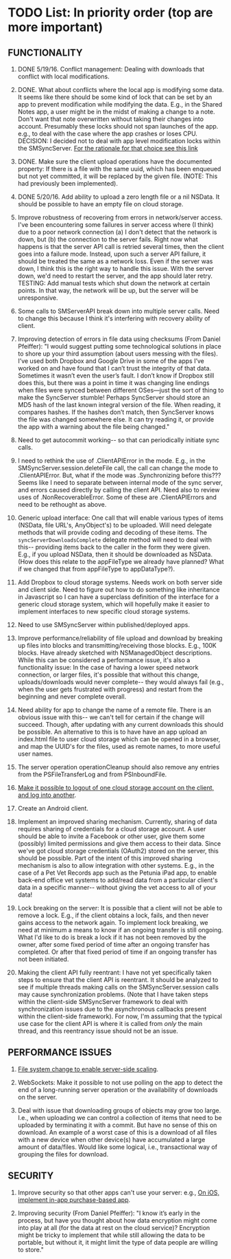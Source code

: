 # TODO List: In priority order (top are more important)

## FUNCTIONALITY

1. DONE 5/19/16. Conflict management: Dealing with downloads that conflict with local modifications.
1. DONE. What about conflicts where the local app is modifying some data. It seems like there should be some kind of lock that can be set by an app to prevent modification while modifying the data. E.g., in the Shared Notes app, a user might be in the midst of making a change to a note. Don't want that note overwritten without taking their changes into account. Presumably these locks should not span launches of the app. e.g., to deal with the case where the app crashes or loses CPU. DECISION: I decided not to deal with app level modification locks within the SMSyncServer. [For the rationale for that choice see this link](http://www.spasticmuffin.biz/blog/2016/05/11/conflict-management-in-the-smsyncserver/)

1. DONE. Make sure the client upload operations have the documented property: If there is a file with the same uuid, which has been enqueued but not yet committed, it will be replaced by the given file. (NOTE: This had previously been implemented).

1. DONE 5/20/16. Add ability to upload a zero length file or a nil NSData. It should be possible to have an empty file on cloud storage.

1. Improve robustness of recovering from errors in network/server access. I've been encountering some failures in server access where (I think) due to a poor network connection (a) I don't detect that the network is down, but (b) the connection to the server fails. Right now what happens is that the server API call is retried several times, then the client goes into a failure mode. Instead, upon such a server API failure, it should be treated the same as a network loss. Even if the server was down, I think this is the right way to handle this issue. With the server down, we'd need to restart the server, and the app should later retry. TESTING: Add manual tests which shut down the network at certain points. In that way, the network will be up, but the server will be unresponsive.

1. Some calls to SMServerAPI break down into multiple server calls. Need to change this because I think it's interfering with recovery ability of client.

1. Improving detection of errors in file data using checksums (From Daniel Pfeiffer): "I would suggest putting some technological solutions in place to shore up your third assumption (about users messing with the files). I’ve used both Dropbox and Google Drive in some of the apps I’ve worked on and have found that I can’t trust the integrity of that data. Sometimes it wasn’t even the user’s fault. I don’t know if Dropbox still does this, but there was a point in time it was changing line endings when files were synced between different OSes—just the sort of thing to make the SyncServer stumble! Perhaps SyncServer should store an MD5 hash of the last known integral version of the file. When reading, it compares hashes. If the hashes don’t match, then SyncServer knows the file was changed somewhere else. It can try reading it, or provide the app with a warning about the file being changed."

1. Need to get autocommit working-- so that can periodically initiate sync calls.

1. I need to rethink the use of .ClientAPIError in the mode. E.g., in the SMSyncServer.session.deleteFile call, the call can change the mode to .ClientAPIError. But, what if the mode was .Synchronizing before this??? Seems like I need to separate between internal mode of the sync server, and errors caused directly by calling the client API. Need also to review uses of .NonRecoverableError. Some of these are .ClientAPIErrors and need to be rethought as above.

1. Generic upload interface: One call that will enable various types of items (NSData, file URL's, AnyObject's) to be uploaded. Will need delegate methods that will provide coding and decoding of these items. The `syncServerDownloadsComplete` delegate method will need to deal with this-- providing items back to the caller in the form they were given. E.g., if you upload NSData, then it should be downloaded as NSData. (How does this relate to the appFileType we already have planned? What if we changed that from appFileType to appDataType?).

1. Add Dropbox to cloud storage systems. Needs work on both server side and client side. Need to figure out how to do something like inheritance in Javascript so I can have a superclass definition of the interface for a generic cloud storage system, which will hopefully make it easier to implement interfaces to new specific cloud storage systems.

1. Need to use SMSyncServer within published/deployed apps.

1. Improve performance/reliability of file upload and download by breaking up files into blocks and transmitting/receiving those blocks. E.g., 100K blocks. Have already sketched with NSManagedObject descriptions. While this can be considered a performance issue, it's also a functionality issue: In the case of having a lower speed network connection, or larger files, it's possible that without this change, uploads/downloads would never complete-- they would always fail (e.g., when the user gets frustrated with progress) and restart from the beginning and never complete overall.

1. Need ability for app to change the name of a remote file. There is an obvious issue with this-- we can't tell for certain if the change will succeed. Though, after updating with any current downloads this should be possible. An alternative to this is to have have an app upload an index.html file to user cloud storage which can be opened in a browser, and map the UUID's for the files, used as remote names, to more useful user names.

1. The server operation operationCleanup should also remove any entries from the PSFileTransferLog and from PSInboundFile.

1. [Make it possible to logout of one cloud storage account on the client, and log into another](http://www.spasticmuffin.biz/blog/2016/04/02/design-issue-changing-cloud-storage-accounts-with-the-smsyncserver/).

1. Create an Android client.

1. Implement an improved sharing mechanism. Currently, sharing of data requires sharing of credentials for a cloud storage account. A user should be able to invite a Facebook or other user, give them some (possibly) limited permissions and give them access to their data. Since we've got cloud storage credentials (OAuth2) stored on the server, this should be possible. Part of the intent of this improved sharing mechanism is also to allow integration with other systems. E.g., in the case of a Pet Vet Records app such as the Petunia iPad app, to enable back-end office vet systems to add/read data from a particular client's data in a specific manner-- without giving the vet access to all of your data!

1. Lock breaking on the server: It is possible that a client will not be able to remove a lock. E.g., if the client obtains a lock, fails, and then never gains access to the network again. To implement lock breaking, we need at minimum a means to know if an ongoing transfer is still ongoing. What I'd like to do is break a lock if it has not been removed by the owner, after some fixed period of time after an ongoing transfer has completed. Or after that fixed period of time if an ongoing transfer has not been initiated.

1. Making the client API fully reentrant: I have not yet specifically taken steps to ensure that the client API is reentrant. It should be analyzed to see if multiple threads making calls on the SMSyncServer.session calls may cause synchronization problems. (Note that I have taken steps within the client-side SMSyncServer framework to deal with synchronization issues due to the asynchronous callbacks present within the client-side framework). For now, I'm assuming that the typical use case for the client API is where it is called from *only* the main thread, and this reentrancy issue should not be an issue.

## PERFORMANCE ISSUES

1. [File system change to enable server-side scaling](http://www.spasticmuffin.biz/blog/2016/05/09/re-architecting-the-smsyncserver-file-system/).

1. WebSockets: Make it possible to not use polling on the app to detect the end of a long-running server operation or the availability of downloads on the server.

1. Deal with issue that downloading groups of objects may grow too large. I.e., when uploading we can control a collection of items that need to be uploaded by terminating it with a commit. But have no sense of this on download. An example of a worst case of this is a download of all files with a new device when other device(s) have accumulated a large amount of data/files. Would like some logical, i.e., transactional way of grouping the files for download.

## SECURITY

1. Improve security so that other apps can't use your server: e.g., [On iOS, implement in-app purchase-based app](security.http://stackoverflow.com/questions/29212225/is-there-a-way-to-verify-that-an-identifier-for-vendor-idfv-is-valid).

1. Improving security (From Daniel Pfeiffer): "I know it’s early in the process, but have you thought about how data encryption might come into play at all (for the data at rest on the cloud service)? Encryption might be tricky to implement that while still allowing the data to be portable, but without it, it might limit the type of data people are willing to store."

